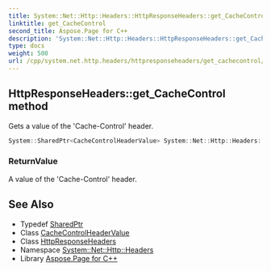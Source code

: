 ```yaml
---
title: System::Net::Http::Headers::HttpResponseHeaders::get_CacheControl method
linktitle: get_CacheControl
second_title: Aspose.Page for C++
description: 'System::Net::Http::Headers::HttpResponseHeaders::get_CacheControl method. Gets a value of the ''Cache-Control'' header in C++.'
type: docs
weight: 500
url: /cpp/system.net.http.headers/httpresponseheaders/get_cachecontrol/
---
```

## HttpResponseHeaders::get_CacheControl method


Gets a value of the 'Cache-Control' header.

```cpp
System::SharedPtr<CacheControlHeaderValue> System::Net::Http::Headers::HttpResponseHeaders::get_CacheControl()
```


### ReturnValue

A value of the 'Cache-Control' header.

## See Also

* Typedef [SharedPtr](../../../system/sharedptr/)
* Class [CacheControlHeaderValue](../../cachecontrolheadervalue/)
* Class [HttpResponseHeaders](../)
* Namespace [System::Net::Http::Headers](../../)
* Library [Aspose.Page for C++](../../../)
